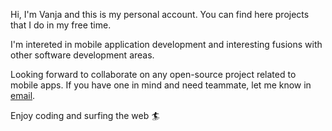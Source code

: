 Hi, I'm Vanja and this is my personal account. You can find here projects that I do in my free time.

I'm intereted in mobile application development and interesting fusions with other software development areas.

Looking forward to collaborate on any open-source project related to mobile apps. If you have one in mind and need teammate, let me know in [email](mihailovs.ivans@gmail.com).

Enjoy coding and surfing the web 🏄

